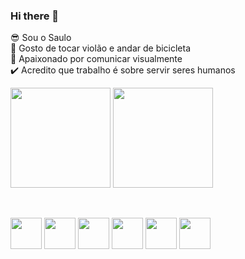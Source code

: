 ### Hi there 👋

:sunglasses: Sou o Saulo <br>
:bicyclist: Gosto de tocar violão e andar de bicicleta <br>
:dart: Apaixonado por comunicar visualmente <br>
:heavy_check_mark: Acredito que trabalho é sobre servir seres humanos<br>
<div>
  
<img height="160" src="https://github-readme-stats.vercel.app/api?username=saulomateusvieira&show_icons=true&theme=merko">
<img height="160" src="https://github-readme-stats.vercel.app/api/top-langs/?username=anuraghazra&hide_progress=true&theme=merko">
  
 <br><div >
  <img  height="50" width="50" src="https://cdn.jsdelivr.net/gh/devicons/devicon/icons/html5/html5-original.svg" />
  <img height="50" width="50" src="https://cdn.jsdelivr.net/gh/devicons/devicon/icons/css3/css3-original.svg" />
  <img  height="50" width="50" src="https://cdn.jsdelivr.net/gh/devicons/devicon/icons/javascript/javascript-original.svg" />
  <img  height="50" width="50" src="https://cdn.jsdelivr.net/gh/devicons/devicon/icons/figma/figma-original.svg" />
  <img height="50" width="50" src="https://cdn.jsdelivr.net/gh/devicons/devicon/icons/git/git-original.svg" />
  <img height="50" width="50" src="https://cdn.jsdelivr.net/gh/devicons/devicon/icons/github/github-original.svg" />
</div>
